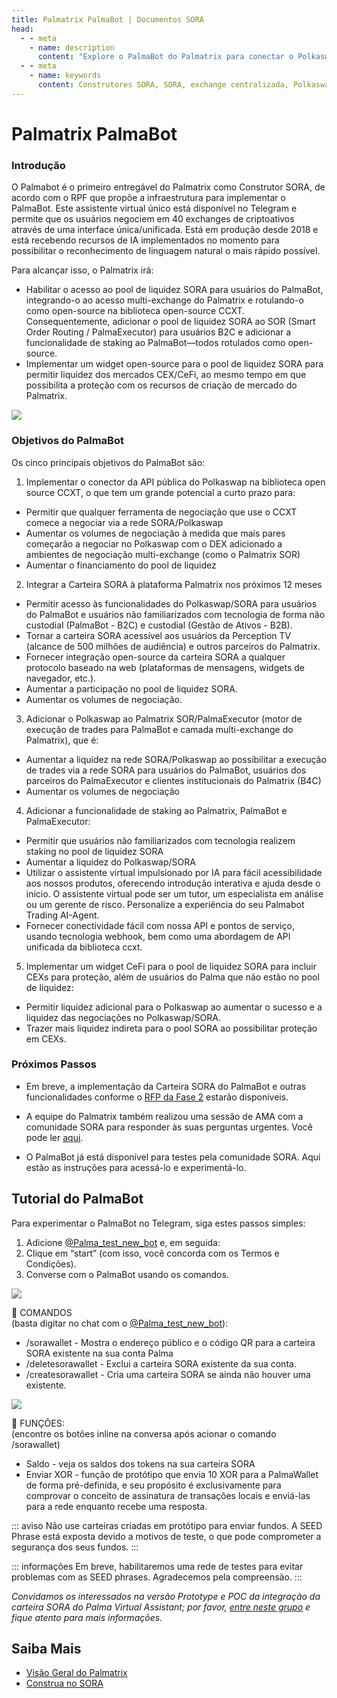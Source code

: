 ```yaml
---
title: Palmatrix PalmaBot | Documentos SORA
head:
  - - meta
    - name: description
      content: "Explore o PalmaBot do Palmatrix para conectar o Polkaswap a exchanges centralizadas, aprimorando a eficiência do comércio descentralizado."
  - - meta
    - name: keywords
      content: Construtores SORA, SORA, exchange centralizada, Polkaswap
---
```


# Palmatrix PalmaBot

### Introdução

O Palmabot é o primeiro entregável do Palmatrix como Construtor SORA, de acordo com o RPF que propõe a infraestrutura para implementar o PalmaBot. Este assistente virtual único está disponível no Telegram e permite que os usuários negociem em 40 exchanges de criptoativos através de uma interface única/unificada. Está em produção desde 2018 e está recebendo recursos de IA implementados no momento para possibilitar o reconhecimento de linguagem natural o mais rápido possível.

Para alcançar isso, o Palmatrix irá:

- Habilitar o acesso ao pool de liquidez SORA para usuários do PalmaBot, integrando-o ao acesso multi-exchange do Palmatrix e rotulando-o como open-source na biblioteca open-source CCXT. Consequentemente, adicionar o pool de liquidez SORA ao SOR (Smart Order Routing / PalmaExecutor) para usuários B2C e adicionar a funcionalidade de staking ao PalmaBot—todos rotulados como open-source.
- Implementar um widget open-source para o pool de liquidez SORA para permitir liquidez dos mercados CEX/CeFi, ao mesmo tempo em que possibilita a proteção com os recursos de criação de mercado do Palmatrix.

![](/.gitbook/assets/palmatrix-implementation-overview.png)

### Objetivos do PalmaBot

Os cinco principais objetivos do PalmaBot são:

1. Implementar o conector da API pública do Polkaswap na biblioteca open source CCXT, o que tem um grande potencial a curto prazo para:

- Permitir que qualquer ferramenta de negociação que use o CCXT comece a negociar via a rede SORA/Polkaswap
- Aumentar os volumes de negociação à medida que mais pares começarão a negociar no Polkaswap com o DEX adicionado a ambientes de negociação multi-exchange (como o Palmatrix SOR)
- Aumentar o financiamento do pool de liquidez

2. Integrar a Carteira SORA à plataforma Palmatrix nos próximos 12 meses

- Permitir acesso às funcionalidades do Polkaswap/SORA para usuários do PalmaBot e usuários não familiarizados com tecnologia de forma não custodial (PalmaBot - B2C) e custodial (Gestão de Ativos - B2B).
- Tornar a carteira SORA acessível aos usuários da Perception TV (alcance de 500 milhões de audiência) e outros parceiros do Palmatrix.
- Fornecer integração open-source da carteira SORA a qualquer protocolo baseado na web (plataformas de mensagens, widgets de navegador, etc.).
- Aumentar a participação no pool de liquidez SORA.
- Aumentar os volumes de negociação.

3. Adicionar o Polkaswap ao Palmatrix SOR/PalmaExecutor (motor de execução de trades para PalmaBot e camada multi-exchange do Palmatrix), que é:

- Aumentar a liquidez na rede SORA/Polkaswap ao possibilitar a execução de trades via a rede SORA para usuários do PalmaBot, usuários dos parceiros do PalmaExecutor e clientes institucionais do Palmatrix (B4C)
- Aumentar os volumes de negociação

4. Adicionar a funcionalidade de staking ao Palmatrix, PalmaBot e PalmaExecutor:

- Permitir que usuários não familiarizados com tecnologia realizem staking no pool de liquidez SORA
- Aumentar a liquidez do Polkaswap/SORA
- Utilizar o assistente virtual impulsionado por IA para fácil acessibilidade aos nossos produtos, oferecendo introdução interativa e ajuda desde o início. O assistente virtual pode ser um tutor, um especialista em análise ou um gerente de risco. Personalize a experiência do seu Palmabot Trading AI-Agent.
- Fornecer conectividade fácil com nossa API e pontos de serviço, usando tecnologia webhook, bem como uma abordagem de API unificada da biblioteca ccxt.

5. Implementar um widget CeFi para o pool de liquidez SORA para incluir CEXs para proteção, além de usuários do Palma que não estão no pool de liquidez:

- Permitir liquidez adicional para o Polkaswap ao aumentar o sucesso e a liquidez das negociações no Polkaswap/SORA.
- Trazer mais liquidez indireta para o pool SORA ao possibilitar proteção em CEXs.

### Próximos Passos

- Em breve, a implementação da Carteira SORA do PalmaBot e outras funcionalidades conforme o [RFP da Fase 2](https://github.com/sora-xor/rfps/issues/101) estarão disponíveis.

- A equipe do Palmatrix também realizou uma sessão de AMA com a comunidade SORA para responder às suas perguntas urgentes. Você pode ler [aqui](https://medium.com/sora-xor/sora-x-palmatrix-ama-fda509ac2ce8).

- O PalmaBot já está disponível para testes pela comunidade SORA. Aqui estão as instruções para acessá-lo e experimentá-lo.

## Tutorial do PalmaBot

Para experimentar o PalmaBot no Telegram, siga estes passos simples:

1. Adicione [@Palma_test_new_bot](https://t.me/Palma_test_new_bot) e, em seguida:
2. Clique em “start” (com isso, você concorda com os Termos e Condições).
3. Converse com o PalmaBot usando os comandos.

![](/.gitbook/assets/palmatrix-palmabot-tutorial-1.png)

🌴 COMANDOS  
(basta digitar no chat com o [@Palma_test_new_bot](https://t.me/Palma_test_new_bot)):

- /sorawallet - Mostra o endereço público e o código QR para a carteira SORA existente na sua conta Palma
- /deletesorawallet - Exclui a carteira SORA existente da sua conta.
- /createsorawallet - Cria uma carteira SORA se ainda não houver uma existente.

![](/.gitbook/assets/palmatrix-palmabot-tutorial-2.png)

🌴 FUNÇÕES:  
(encontre os botões inline na conversa após acionar o comando /sorawallet)

- Saldo - veja os saldos dos tokens na sua carteira SORA
- Enviar XOR - função de protótipo que envia 10 XOR para a PalmaWallet de forma pré-definida, e seu propósito é exclusivamente para comprovar o conceito de assinatura de transações locais e enviá-las para a rede enquanto recebe uma resposta.

::: aviso
Não use carteiras criadas em protótipo para enviar fundos. A SEED
Phrase está exposta devido a motivos de teste, o que pode comprometer
a segurança dos seus fundos.
:::

::: informações
Em breve, habilitaremos uma rede de testes para evitar problemas com
as SEED phrases. Agradecemos pela compreensão.
:::

_Convidamos os interessados na versão Prototype e POC da integração
da carteira SORA do Palma Virtual Assistant; por favor, [entre
neste grupo](https://t.me/+95bbVOV-KH84YzQ8) e fique atento
para mais informações._

## Saiba Mais

- [Visão Geral do Palmatrix](/pt/palmatrix-overview)
- [Construa no SORA](/pt/build)
